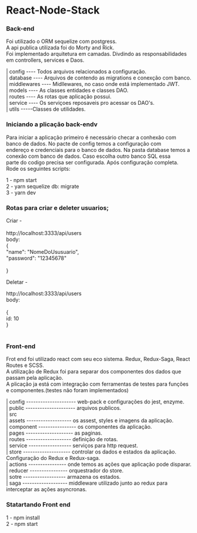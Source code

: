 # React-Node-Stack



### Back-end
Foi utilizado o ORM sequelize com postgress.</br>
A api publica utilizada foi do Morty and Rick.</br>
Foi implementado arquitetura em camadas. Divdindo as responsabilidades em controllers, services e Daos.</br>


| config        ---- Todos arquivos relacionados a configuração.</br>
| database      ---- Arquivos de contendo as migrations e conexção com banco.</br>
| middlewares   ---- Midllewares, no caso onde está implementado JWT.</br>
| models        ---- As classes entidades e classes DAO.</br>
| routes        ---- As rotas que aplicação possui.</br>
| service       ---- Os serviçoes reposaveis pro acessar os DAO's.</br>
| utils         -----Classes de utilidades.</br>


### Iniciando a plicação back-endv</br>
Para iniciar a aplicação primeiro é necessário checar a conhexão com banco de dados. No pacte de config temos a configuração com</br> endereço e credenciais para o banco de dados. Na pasta database temos  a conexão com banco de dados. Caso escolha outro banco SQL essa</br> parte do codigo precisa ser configurada. Após configuração completa.
Rode os seguintes scripts:</br>

1 - npm start</br>
2 - yarn sequelize db: migrate</br>
3 - yarn dev</br>
### Rotas para criar e deleter usuarios;</br>

Criar - </br>
</br>
http://localhost:3333/api/users</br>
body: </br>
{</br>
	"name": "NomeDoUsusuario",</br>
	"password": "12345678"</br>
</br>
}</br>

Deletar -</br>

http://localhost:3333/api/users</br>
body: </br>
</br>
{</br>
  id: 10</br>
}</br>
</br>

### Front-end</br>
Frot end foi utilizado react com seu eco sistema. Redux, Redux-Saga, React Routes e  SCSS.</br>
A utilização de Redux foi para separar dos componentes dos dados que passam pela aplicação. </br>
A plicação ja está com integração com ferramentas de testes para funções e componentes.(testes não foram implementados)</br>

| config ---------------------  web-pack e configurações do jest, enzyme.</br>
| public --------------------- arquivos publicos.</br>
| src     
  | assets ------------------- os assest, styles e imagens da aplicação.</br>
  | component ---------------- os componentes da aplicação.</br>
  | pages -------------------- as paginas. </br>
  | routes ------------------- definição de rotas.</br>
  | service ------------------ serviços para http request.</br>
  | store --------------------  controlar os dados e estados da aplicação. Configuração do Redux e Redux-saga.</br>
    | actions ---------------- onde temos as ações que aplicação pode disparar.</br>
    | reducer ---------------- orquestrador do store.</br>
    | sotre ------------------ armazena os estados.</br>
    | saga ------------------- middleware utilizado junto ao redux para interceptar as ações asyncronas. </br>


### Statartando Front end</br>
1 - npm install</br>
2 - npm start</br>


